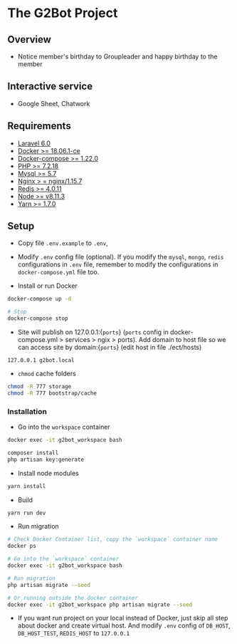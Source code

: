 # The  G2Bot Project

## Overview
- Notice member's birthday to Groupleader and happy birthday to the member

## Interactive service
- Google Sheet, Chatwork

## Requirements

- [Laravel 6.0](https://laravel.com/docs/6.0#server-requirements)
- [Docker >= 18.06.1-ce](https://docs.docker.com/install)
- [Docker-compose >= 1.22.0](https://docs.docker.com/compose/install)
- [PHP >= 7.2.18](https://www.php.net/downloads.php)
- [Mysql >= 5.7](https://dev.mysql.com/downloads/installer/)
- [Nginx > = nginx/1.15.7](https://www.nginx.com/resources/wiki/start/topic/tutorials/install/)
- [Redis >= 4.0.11](https://redis.io/topics/quickstart)
- [Node >= v8.11.3](https://nodejs.org/en/download/)
- [Yarn >= 1.7.0](https://yarnpkg.com/en/docs/install#debian-stable)

## Setup

- Copy file `.env.example` to `.env`,
- Modify `.env` config file (optional). If you modify the `mysql`, `mongo`, `redis` configurations in `.env` file, remember to modify the configurations in `docker-compose.yml` file too.

- Install or run Docker

```BASH
docker-compose up -d

# Stop
docker-compose stop
```

- Site will publish on 127.0.0.1:{`ports`} (`ports` config in docker-compose.yml > services > ngix > ports). Add domain to host file so we can access site by domain:{`ports`} (edit host in file ./ect/hosts)

```
127.0.0.1 g2bot.local
```

- `chmod` cache folders
```BASH
chmod -R 777 storage
chmod -R 777 bootstrap/cache
```

### Installation

- Go into the `workspace` container

```BASH
docker exec -it g2bot_workspace bash
```

```BASH
composer install
php artisan key:generate
```

- Install node modules
```BASH
yarn install
```

- Build

```BASH
yarn run dev
```

- Run migration

```BASH
# Check Docker Container list, copy the `workspace` container name
docker ps

# Go into the `workspace` container
docker exec -it g2bot_workspace bash

# Run migration
php artisan migrate --seed

# Or running outside the docker container
docker exec -it g2bot_workspace php artisan migrate --seed
```

- If you want run project on your local instead of Docker, just skip all step about docker and create virtual host. And modify `.env` config of `DB_HOST`, `DB_HOST_TEST`, `REDIS_HOST` to `127.0.0.1`
